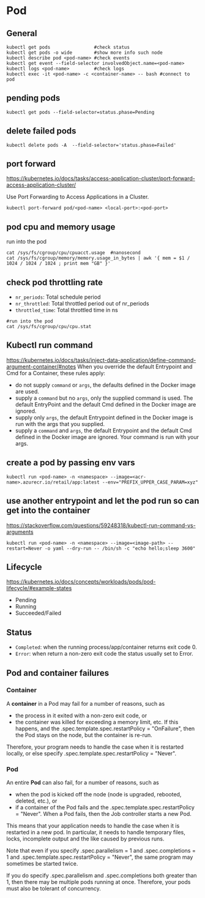 # Pod

## General
```
kubectl get pods                #check status
kubectl get pods -o wide        #show more info such node
kubectl describe pod <pod-name> #check events
kubectl get event --field-selector involvedObject.name=<pod-name>
kubectl logs <pod-name>         #check logs
kubectl exec -it <pod-name> -c <container-name> -- bash #connect to pod
```

## pending pods
```
kubectl get pods --field-selector=status.phase=Pending
```

## delete failed pods
```
kubectl delete pods -A  --field-selector='status.phase=Failed'
```

## port forward
https://kubernetes.io/docs/tasks/access-application-cluster/port-forward-access-application-cluster/

Use Port Forwarding to Access Applications in a Cluster.
```
kubectl port-forward pod/<pod-name> <local-port>:<pod-port>
```

## pod cpu and memory usage
run into the pod
```
cat /sys/fs/cgroup/cpu/cpuacct.usage  #nanosecond
cat /sys/fs/cgroup/memory/memory.usage_in_bytes | awk '{ mem = $1 / 1024 / 1024 / 1024 ; print mem "GB" }'
```

## check pod throttling rate
- `nr_periods`: Total schedule period
- `nr_throttled`: Total throttled period out of nr_periods
- `throttled_time`: Total throttled time in ns
```
#run into the pod
cat /sys/fs/cgroup/cpu/cpu.stat
```

## Kubectl run command
https://kubernetes.io/docs/tasks/inject-data-application/define-command-argument-container/#notes
When you override the default Entrypoint and Cmd for a Container, these rules apply:
- do not supply `command` or `args`, the defaults defined in the Docker image are used.
- supply a `command` but no `args`, only the supplied command is used. The default EntryPoint and the default Cmd defined in the Docker image are ignored.
- supply only `args`, the default Entrypoint defined in the Docker image is run with the args that you supplied.
- supply a `command` and `args`, the default Entrypoint and the default Cmd defined in the Docker image are ignored. Your command is run with your args.

## create a pod by passing env vars
```
kubectl run <pod-name> -n <namespace> --image=<acr-name>.azurecr.io/retail/app:latest --env="PREFIX_UPPER_CASE_PARAM=xyz"
```

## use another entrypoint and let the pod run so can get into the container
https://stackoverflow.com/questions/59248318/kubectl-run-command-vs-arguments
```
kubectl run <pod-name> -n <namespace> --image=<image-path> --restart=Never -o yaml --dry-run -- /bin/sh -c "echo hello;sleep 3600"
```

## Lifecycle
https://kubernetes.io/docs/concepts/workloads/pods/pod-lifecycle/#example-states

- Pending
- Running
- Succeeded/Failed

## Status
- `Completed`: when the running process/app/container returns exit code 0.
- `Error`: when return a non-zero exit code the status usually set to Error.

## Pod and container failures
### Container
A **container** in a Pod may fail for a number of reasons, such as 
- the process in it exited with a non-zero exit code, or 
- the container was killed for exceeding a memory limit, etc. 
If this happens, and the .spec.template.spec.restartPolicy = "OnFailure", then the Pod stays on the node, but the container is re-run. 

Therefore, your program needs to handle the case when it is restarted locally, or else specify .spec.template.spec.restartPolicy = "Never".

### Pod
An entire **Pod** can also fail, for a number of reasons, such as 
- when the pod is kicked off the node (node is upgraded, rebooted, deleted, etc.), or 
- if a container of the Pod fails and the .spec.template.spec.restartPolicy = "Never". 
When a Pod fails, then the Job controller starts a new Pod. 

This means that your application needs to handle the case when it is restarted in a new pod. In particular, it needs to handle temporary files, locks, incomplete output and the like caused by previous runs.

Note that even if you specify .spec.parallelism = 1 and .spec.completions = 1 and .spec.template.spec.restartPolicy = "Never", the same program may sometimes be started twice.

If you do specify .spec.parallelism and .spec.completions both greater than 1, then there may be multiple pods running at once. Therefore, your pods must also be tolerant of concurrency.
